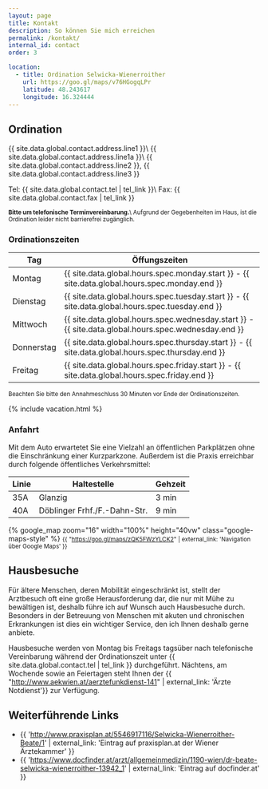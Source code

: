 ```yaml
---
layout: page
title: Kontakt
description: So können Sie mich erreichen
permalink: /kontakt/
internal_id: contact
order: 3

location:
  - title: Ordination Selwicka-Wienerroither
    url: https://goo.gl/maps/v76HGogqLPr
    latitude: 48.243617
    longitude: 16.324444
---
```


## Ordination

{{ site.data.global.contact.address.line1 }}\\
{{ site.data.global.contact.address.line1a }}\\
{{ site.data.global.contact.address.line2 }}, {{ site.data.global.contact.address.line3 }}

Tel:  {{ site.data.global.contact.tel | tel_link }}\\
Fax:  {{ site.data.global.contact.fax | tel_link }}

<small>**Bitte um telefonische Terminvereinbarung.**\\
Aufgrund der Gegebenheiten im Haus, ist die Ordination leider nicht
barrierefrei zugänglich.</small>

### Ordinationszeiten

| Tag        | Öffungszeiten                                                                                      |
|------------|----------------------------------------------------------------------------------------------------|
| Montag     | {{ site.data.global.hours.spec.monday.start }} - {{ site.data.global.hours.spec.monday.end }}      |
| Dienstag   | {{ site.data.global.hours.spec.tuesday.start }} - {{ site.data.global.hours.spec.tuesday.end }}    |
| Mittwoch   | {{ site.data.global.hours.spec.wednesday.start }} - {{ site.data.global.hours.spec.wednesday.end }}|
| Donnerstag | {{ site.data.global.hours.spec.thursday.start }} - {{ site.data.global.hours.spec.thursday.end }}  |
| Freitag    | {{ site.data.global.hours.spec.friday.start }} - {{ site.data.global.hours.spec.friday.end }}      |

<small>Beachten Sie bitte den Annahmeschluss 30 Minuten vor Ende der Ordinationszeiten.</small>

{% include vacation.html %}

### Anfahrt

Mit dem Auto erwartetet Sie eine Vielzahl an öffentlichen Parkplätzen ohne
die Einschränkung einer Kurzparkzone. Außerdem ist die Praxis erreichbar
durch folgende öffentliches Verkehrsmittel:


| Linie | Haltestelle                  | Gehzeit |
|-------|------------------------------|---------|
| 35A   | Glanzig                      | 3 min   |
| 40A   | Döblinger Frhf./F.-Dahn-Str. | 9 min   |

{% google_map zoom="16" width="100%" height="40vw" class="google-maps-style" %}
<small>{{ "https://goo.gl/maps/zQK5FWzYLCK2" | external_link: 'Navigation über Google Maps' }}</small>

## Hausbesuche

Für ältere Menschen, deren Mobilität eingeschränkt ist, stellt der Arztbesuch oft eine große Herausforderung 
dar, die nur mit Mühe zu bewältigen ist, deshalb führe ich auf Wunsch auch Hausbesuche durch. Besonders in der Betreuung von Menschen mit akuten und chronischen Erkrankungen ist dies ein wichtiger
Service, den ich Ihnen deshalb gerne anbiete.

Hausbesuche werden von Montag bis Freitags tagsüber nach telefonische Vereinbarung während der Ordinationszeit unter {{ site.data.global.contact.tel | tel_link }} durchgeführt. Nächtens, am Wochende sowie an
Feiertagen steht Ihnen der {{ "http://www.aekwien.at/aerztefunkdienst-141" | external_link: 'Ärzte Notdienst'}} zur Verfügung.


## Weiterführende Links

* {{ 'http://www.praxisplan.at/5546917116/Selwicka-Wienerroither-Beate/1' | external_link: 'Eintrag auf praxisplan.at der Wiener Ärztekammer' }}
* {{ 'https://www.docfinder.at/arzt/allgemeinmedizin/1190-wien/dr-beate-selwicka-wienerroither-13942_1' | external_link: 'Eintrag auf docfinder.at' }}
